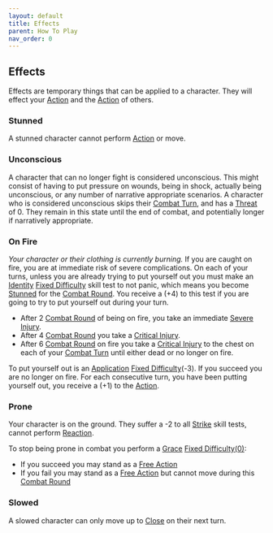 ```yaml
---
layout: default
title: Effects
parent: How To Play
nav_order: 0
---
```

## Effects
Effects are temporary things that can be applied to a character. They will effect your [Action](Terminology#Action) and the [Action](Terminology#Action) of others.

### Stunned
A stunned character cannot perform [Action](Terminology#Action) or move.

### Unconscious
A character that can no longer fight is considered unconscious. This might consist of having to put pressure on wounds, being in shock, actually being unconscious, or any number of narrative appropriate scenarios. A character who is considered unconscious skips their [Combat Turn](Terminology#Combat%20Turn), and has a [Threat](Stats#Threat) of 0. They remain in this state until the end of combat, and potentially longer if narratively appropriate.

### On Fire
*Your character or their clothing is currently burning.* 
If you are caught on fire, you are at immediate risk of severe complications. On each of your turns, unless you are already trying to put yourself out you must make an [Identity](Spirit#Identity) [Fixed Difficulty](Skills#Fixed%20Difficulty) skill test to not panic, which means you become [Stunned](#Stunned) for the [Combat Round](Terminology#Combat%20Round). You receive a (+4) to this test if you are going to try to put yourself out during your turn.

* After 2 [Combat Round](Terminology#Combat%20Round) of being on fire, you take an immediate [Severe Injury](#Severe%20Injury). 
* After 4 [Combat Round](Terminology#Combat%20Round) you take a [Critical Injury](Injury#Critical%20Injury). 
* After 6 [Combat Round](Terminology#Combat%20Round) on fire you take a [Critical Injury](Injury#Critical%20Injury) to the chest on each of your [Combat Turn](Terminology#Combat%20Turn) until either dead or no longer on fire.

To put yourself out is an [Application](Intelligence#Application) [Fixed Difficulty](Skills#Fixed%20Difficulty)(-3). If you succeed you are no longer on fire. For each consecutive turn, you have been putting yourself out, you receive a (+1) to the [Action](Terminology#Action).

### Prone
Your character is on the ground. They suffer a -2 to all [Strike](Strength#Strike) skill tests, cannot perform [Reaction](Terminology#Reaction).

To stop being prone in combat you perform a [Grace](Agility#Grace) [Fixed Difficulty(0)](Skills#Fixed%20Difficulty):
* If you succeed you may stand as a [Free Action](Terminology#Free%20Action)
* If you fail you may stand as a [Free Action](Terminology#Free%20Action) but cannot move during this [Combat Round](Terminology#Combat%20Round)

### Slowed
A slowed character can only move up to [Close](Movement#Close) on their next turn.

